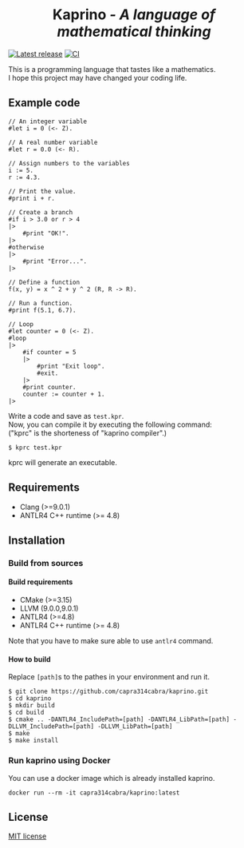 <div align="center">
  <h1>Kaprino <i>- A language of mathematical thinking</i></h1>
</div>

[![Latest release](https://img.shields.io/github/v/release/capra314cabra/kaprino?include_prereleases)](https://hub.docker.com/r/capra314cabra/kaprino)
[![CI](https://github.com/capra314cabra/kaprino/workflows/CI/badge.svg)](https://github.com/capra314cabra/kaprino/actions?query=workflow%3ACI)

This is a programming language that tastes like a mathematics.  
I hope this project may have changed your coding life.

## Example code

```
// An integer variable
#let i = 0 (<- Z).

// A real number variable
#let r = 0.0 (<- R).

// Assign numbers to the variables
i := 5.
r := 4.3.

// Print the value.
#print i + r.

// Create a branch
#if i > 3.0 or r > 4
|>
    #print "OK!".
|>
#otherwise
|>
    #print "Error...".
|>

// Define a function
f(x, y) = x ^ 2 + y ^ 2 (R, R -> R).

// Run a function.
#print f(5.1, 6.7).

// Loop
#let counter = 0 (<- Z).
#loop
|>
    #if counter = 5
    |>
        #print "Exit loop".
        #exit.
    |>
    #print counter.
    counter := counter + 1.
|>
```

Write a code and save as `test.kpr`.  
Now, you can compile it by executing the following command:  
("kprc" is the shorteness of "kaprino compiler".)

```
$ kprc test.kpr
```

kprc will generate an executable.

## Requirements

- Clang (>=9.0.1)
- ANTLR4 C++ runtime (>= 4.8)

## Installation

### Build from sources

#### Build requirements

- CMake (>=3.15)
- LLVM (9.0.0,9.0.1)
- ANTLR4 (>=4.8)
- ANTLR4 C++ runtime (>= 4.8)

Note that you have to make sure able to use `antlr4` command.

#### How to build

Replace `[path]`s to the pathes in your environment and run it.

```
$ git clone https://github.com/capra314cabra/kaprino.git
$ cd kaprino
$ mkdir build
$ cd build
$ cmake .. -DANTLR4_IncludePath=[path] -DANTLR4_LibPath=[path] -DLLVM_IncludePath=[path] -DLLVM_LibPath=[path]
$ make
$ make install
```

### Run kaprino using Docker

You can use a docker image which is already installed kaprino.

```
docker run --rm -it capra314cabra/kaprino:latest
```

## License

[MIT license](https://github.com/capra314cabra/kaprino/blob/master/LICENSE)
